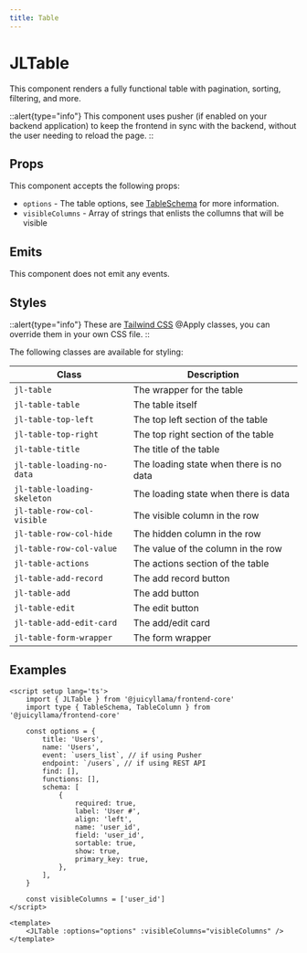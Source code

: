 ```yaml
---
title: Table
---
```


# JLTable

This component renders a fully functional table with pagination, sorting, filtering, and more.

::alert{type="info"}
This component uses pusher (if enabled on your backend application) to keep the frontend in sync with the backend, without the user needing to reload the page.
::

## Props

This component accepts the following props:

- `options` - The table options, see [TableSchema](/frontend/core/types/table) for more information.
- `visibleColumns` - Array of strings that enlists the collumns that will be visible

## Emits

This component does not emit any events.

## Styles

::alert{type="info"}
These are [Tailwind CSS](https://tailwindcss.com/docs/reusing-styles#extracting-classes-with-apply) @Apply classes, you can override them in your own CSS file.
::

The following classes are available for styling:

| Class | Description |
--- | ---
| `jl-table` | The wrapper for the table |
| `jl-table-table` | The table itself |
| `jl-table-top-left` | The top left section of the table |
| `jl-table-top-right` | The top right section of the table |
| `jl-table-title` | The title of the table |
| `jl-table-loading-no-data` | The loading state when there is no data |
| `jl-table-loading-skeleton` | The loading state when there is data |
| `jl-table-row-col-visible` | The visible column in the row |
| `jl-table-row-col-hide` | The hidden column in the row |
| `jl-table-row-col-value` | The value of the column in the row |
| `jl-table-actions` | The actions section of the table |
| `jl-table-add-record` | The add record button |
| `jl-table-add` | The add button |
| `jl-table-edit` | The edit button |
| `jl-table-add-edit-card` | The add/edit card |
| `jl-table-form-wrapper` | The form wrapper |


## Examples

```vue
<script setup lang='ts'>
    import { JLTable } from '@juicyllama/frontend-core'
    import type { TableSchema, TableColumn } from '@juicyllama/frontend-core'

    const options = {
        title: 'Users',
        name: 'Users',
        event: `users_list`, // if using Pusher
        endpoint: `/users`, // if using REST API
        find: [],
        functions: [],
        schema: [
            {
                required: true,
                label: 'User #',
                align: 'left',
                name: 'user_id',
                field: 'user_id',
                sortable: true,
                show: true,
                primary_key: true,
            },
        ],
    }

    const visibleColumns = ['user_id']
</script>

<template>
    <JLTable :options="options" :visibleColumns="visibleColumns" />
</template>

```

